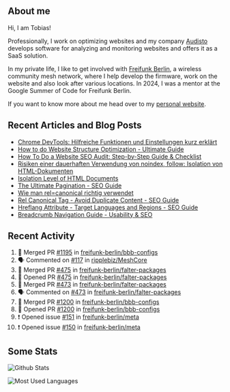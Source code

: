 ## About me

Hi, I am Tobias!

Professionally, I work on optimizing websites and my company [Audisto](https://audisto.com/) develops software for analyzing and monitoring websites and offers it as a SaaS solution.

In my private life, I like to get involved with [Freifunk Berlin](https://berlin.freifunk.net/en/), a wireless community mesh network, where I help develop the firmware, work on the website and also look after various locations. In 2024, I was a mentor at the Google Summer of Code for Freifunk Berlin.

If you want to know more about me head over to my [personal website](https://www.tobias-schwarz.com/en/).

## Recent Articles and Blog Posts

* [Chrome DevTools: Hilfreiche Funktionen und Einstellungen kurz erklärt](https://www.afs-akademie.org/magazin/chrome-devtools/)
* [How to do Website Structure Optimization - Ultimate Guide](https://audisto.com/guides/structure-optimization/)
* [How To Do a Website SEO Audit: Step-by-Step Guide & Checklist](https://audisto.com/guides/website-audit/)
* [Risiken einer dauerhaften Verwendung von noindex, follow: Isolation von HTML-Dokumenten](https://www.websiteboosting.com/magazin/55/risiken-einer-dauerhaften-verwendung-von-noindex-follow-isolation-von-html-dokumenten.html)
* [Isolation Level of HTML Documents](https://audisto.com/help/crawler/features/isolation/)
* [The Ultimate Pagination - SEO Guide](https://audisto.com/guides/pagination/)
* [Wie man rel=canonical richtig verwendet](https://www.websiteboosting.com/magazin/35/wie-man-relcanonical-richtig-einsetzt.html)
* [Rel Canonical Tag - Avoid Duplicate Content - SEO Guide](https://audisto.com/guides/canonical/)
* [Hreflang Attribute - Target Languages and Regions - SEO Guide](https://audisto.com/guides/hreflang/)
* [Breadcrumb Navigation Guide - Usability & SEO](https://audisto.com/guides/breadcrumb/)

## Recent Activity

<!--START_SECTION:activity-->
1. 🎉 Merged PR [#1195](https://github.com/freifunk-berlin/bbb-configs/pull/1195) in [freifunk-berlin/bbb-configs](https://github.com/freifunk-berlin/bbb-configs)
2. 🗣 Commented on [#117](https://github.com/ripplebiz/MeshCore/issues/117#issuecomment-2735384527) in [ripplebiz/MeshCore](https://github.com/ripplebiz/MeshCore)
3. 🎉 Merged PR [#475](https://github.com/freifunk-berlin/falter-packages/pull/475) in [freifunk-berlin/falter-packages](https://github.com/freifunk-berlin/falter-packages)
4. 💪 Opened PR [#475](https://github.com/freifunk-berlin/falter-packages/pull/475) in [freifunk-berlin/falter-packages](https://github.com/freifunk-berlin/falter-packages)
5. 🎉 Merged PR [#473](https://github.com/freifunk-berlin/falter-packages/pull/473) in [freifunk-berlin/falter-packages](https://github.com/freifunk-berlin/falter-packages)
6. 🗣 Commented on [#473](https://github.com/freifunk-berlin/falter-packages/pull/473#issuecomment-2731893201) in [freifunk-berlin/falter-packages](https://github.com/freifunk-berlin/falter-packages)
7. 🎉 Merged PR [#1200](https://github.com/freifunk-berlin/bbb-configs/pull/1200) in [freifunk-berlin/bbb-configs](https://github.com/freifunk-berlin/bbb-configs)
8. 💪 Opened PR [#1200](https://github.com/freifunk-berlin/bbb-configs/pull/1200) in [freifunk-berlin/bbb-configs](https://github.com/freifunk-berlin/bbb-configs)
9. ❗ Opened issue [#151](https://github.com/freifunk-berlin/meta/issues/151) in [freifunk-berlin/meta](https://github.com/freifunk-berlin/meta)
10. ❗ Opened issue [#150](https://github.com/freifunk-berlin/meta/issues/150) in [freifunk-berlin/meta](https://github.com/freifunk-berlin/meta)
<!--END_SECTION:activity-->

## Some Stats

![Github Stats](https://github-readme-stats.vercel.app/api?username=noki&rank_icon=github&theme=transparent&card_width=450)

![Most Used Languages](https://github-readme-stats.vercel.app/api/top-langs?username=noki&layout=compact&langs_count=8&theme=transparent&card_width=450)
